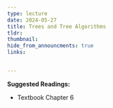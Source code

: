 ```yaml
---
type: lecture
date: 2024-05-27
title: Trees and Tree Algorithms
tldr: 
thumbnail: 
hide_from_announcments: true
links: 


---
```

**Suggested Readings:**
- Textbook Chapter 6


